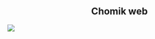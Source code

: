 <div align="center">
  <h2>Chomik web</h2>
</div>
<picture>
  <img src="https://media.discordapp.net/attachments/941690387855212594/1086326880963145849/2023-03-17_17-19-18_online-video-cutter.com_1.gif">
</picture>
